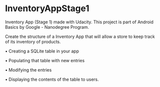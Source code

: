 # InventoryAppStage1
Inventory App (Stage 1) made with Udacity. This project is part of Android Basics by Google - Nanodegree Program.

Create the structure of a Inventory App that will allow a store to keep track of its inventory of products. 

• Creating a SQLite table in your app

• Populating that table with new entries

• Modifying the entries

• Displaying the contents of the table to users.

